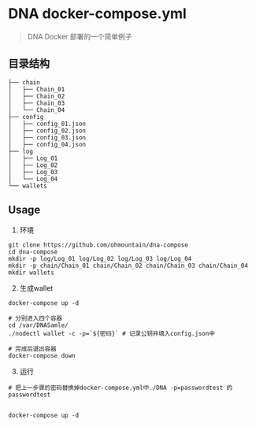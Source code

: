# DNA docker-compose.yml
> DNA Docker 部署的一个简单例子

## 目录结构

```
├── chain
│   ├── Chain_01
│   ├── Chain_02
│   ├── Chain_03
│   └── Chain_04
├── config
│   ├── config_01.json
│   ├── config_02.json
│   ├── config_03.json
│   ├── config_04.json
├── log
│   ├── Log_01
│   ├── Log_02
│   ├── Log_03
│   └── Log_04
└── wallets

```

## Usage

1. 环境
```shell
git clone https://github.com/ohmountain/dna-compose
cd dna-compose
mkdir -p log/Log_01 log/Log_02 log/Log_03 log/Log_04
mkdir -p chain/Chain_01 chain/Chain_02 chain/Chain_03 chain/Chain_04
mkdir wallets
```

2. 生成wallet
```shell
docker-compose up -d

# 分别进入四个容器
cd /var/DNASamle/
./nodectl wallet -c -p=`${密码}` # 记录公钥并填入config.json中

# 完成后退出容器
docker-compose down
```
3. 运行
```shell
# 把上一步骤的密码替换掉docker-compose.yml中./DNA -p=passwordtest 的passwordtest


docker-compose up -d
```
